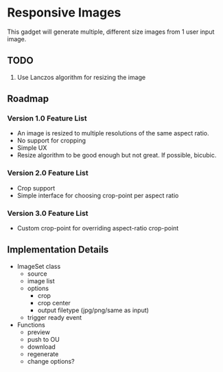 # Responsive Images

This gadget will generate multiple, different size images from 1 user input image.

## TODO

1. Use Lanczos algorithm for resizing the image

## Roadmap

### Version 1.0 Feature List

- An image is resized to multiple resolutions of the same aspect ratio.
- No support for cropping
- Simple UX
- Resize algorithm to be good enough but not great. If possible, bicubic.

### Version 2.0 Feature List

- Crop support
- Simple interface for choosing crop-point per aspect ratio

### Version 3.0 Feature List

- Custom crop-point for overriding aspect-ratio crop-point


## Implementation Details

- ImageSet class
    + source
    + image list
    + options
        * crop
        * crop center
        * output filetype (jpg/png/same as input)
    + trigger ready event
- Functions
    + preview
    + push to OU
    + download
    + regenerate
    + change options?
